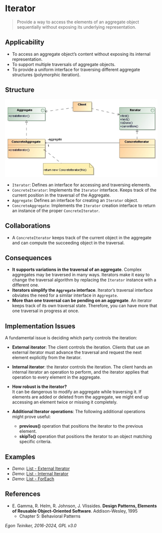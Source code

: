 # Iterator

> Provide a way to access the elements of an aggregate object sequentially 
> without exposing its underlying representation.
 

## Applicability

* To access an aggregate object’s content without exposing its internal
    representation. 
* To support multiple traversals of aggregate objects.
* To provide a uniform interface for traversing different aggregate 
    structures (polymorphic iteration).
 

## Structure

![Class Diagram](figures/ClassDiagram-Iterator.jpg)

* `Iterator`: Defines an interface for accessing and traversing elements.
* `ConcreteIterator`: Implements the `Iterator` interface. Keeps track of 
    the current position in the traversal of the Aggregate.
* `Aggregate`: Defines an interface for creating an `Iterator` object.
* `ConcreteAggregate`: Implements the `Iterator` creation interface to return 
    an instance of the proper `ConcreteIterator`.


## Collaborations

* A `ConcreteIterator` keeps track of the current object in the aggregate
    and can compute the succeeding object in the traversal.


## Consequences

* **It supports variations in the traversal of an aggregate**.
    Complex aggregates may be traversed in many ways. Iterators make it 
    easy to change the traversal algorithm by replacing the `Iterator` 
    instance with a different one.
* **Iterators simplify the `Aggregate` interface**.
    Iterator’s traversal interface obviates the need for a similar 
    interface in `Aggregate`.
* **More than one traversal can be pending on an aggregate**.
    An iterator keeps track of its own traversal state. Therefore, 
    you can have more that one traversal in progress at once. 


## Implementation Issues

A fundamental issue is deciding which party controls the iteration:
* **External iterator**: The client controls the iteration. 
    Clients that use an external iterator must advance the traversal 
    and request the next element explicitly from the iterator.

* **Internal iterator**: the iterator controls the iteration. The 
    client hands an internal iterator an operation to perform, and 
    the iterator applies that operation to every element in the 
    aggregate.

* **How robust is the iterator?**\
    It can be dangerous to modify an aggregate while traversing it. 
    If elements are added or deleted from the aggregate, we might end 
    up accessing an element twice or missing it completely.

* **Additional Iterator operations**: The following additional 
    operations might prove useful:
    * **previous()** operation that positions the iterator to the 
        previous element.
    * **skipTo()** operation that positions the iterator to an object 
        matching specific criteria.


## Examples 

* _Demo_: [List - External Iterator](Iterator-Extern-List/)
* _Demo_: [List - Internal Iterator](Iterator-Intern-List/)
* _Demo_: [List - ForEach](Iterator-Intern-ForEach/)


## References 

* E. Gamma, R. Helm, R. Johnson, J. Vlissides. **Design Patterns, Elements of Reusable Object-Oriented Software**. Addison-Wesley, 1995
    * Chapter 5: Behavioral Patterns

*Egon Teiniker, 2016-2024, GPL v3.0*

